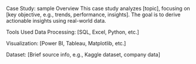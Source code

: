 Case Study: sample
Overview
This case study analyzes [topic], focusing on [key objective, e.g., trends, performance, insights]. The goal is to derive actionable insights using real-world data.

Tools Used
Data Processing: [SQL, Excel, Python, etc.]

Visualization: [Power BI, Tableau, Matplotlib, etc.]

Dataset: [Brief source info, e.g., Kaggle dataset, company data]
